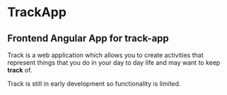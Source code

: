 # TrackApp

## Frontend Angular App for track-app

Track is a web application which allows you to create activities that represent things that you do in your day to day life and may want to keep **track** of.

Track is still in early development so functionality is limited.
